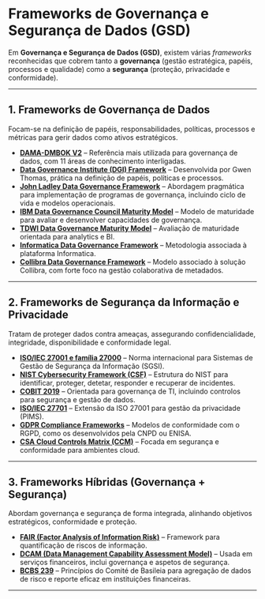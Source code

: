 # Frameworks de Governança e Segurança de Dados (GSD)

Em **Governança e Segurança de Dados (GSD)**, existem várias *frameworks* reconhecidas que cobrem tanto a **governança** (gestão estratégica, papéis, processos e qualidade) como a **segurança** (proteção, privacidade e conformidade).

---

## 1. Frameworks de Governança de Dados
Focam-se na definição de papéis, responsabilidades, políticas, processos e métricas para gerir dados como ativos estratégicos.

- [**DAMA-DMBOK V2**](https://www.dama.org/cpages/body-of-knowledge) – Referência mais utilizada para governança de dados, com 11 áreas de conhecimento interligadas.
- [**Data Governance Institute (DGI) Framework**](http://www.datagovernance.com/) – Desenvolvida por Gwen Thomas, prática na definição de papéis, políticas e processos.
- [**John Ladley Data Governance Framework**](https://www.johnladley.com/) – Abordagem pragmática para implementação de programas de governança, incluindo ciclo de vida e modelos operacionais.
- [**IBM Data Governance Council Maturity Model**](https://www.ibm.com/docs/en/i/7.5?topic=governance-data-council-maturity-model) – Modelo de maturidade para avaliar e desenvolver capacidades de governança.
- [**TDWI Data Governance Maturity Model**](https://tdwi.org/) – Avaliação de maturidade orientada para analytics e BI.
- [**Informatica Data Governance Framework**](https://www.informatica.com/) – Metodologia associada à plataforma Informatica.
- [**Collibra Data Governance Framework**](https://www.collibra.com/) – Modelo associado à solução Collibra, com forte foco na gestão colaborativa de metadados.

---

## 2. Frameworks de Segurança da Informação e Privacidade
Tratam de proteger dados contra ameaças, assegurando confidencialidade, integridade, disponibilidade e conformidade legal.

- [**ISO/IEC 27001 e família 27000**](https://www.iso.org/isoiec-27001-information-security.html) – Norma internacional para Sistemas de Gestão de Segurança da Informação (SGSI).
- [**NIST Cybersecurity Framework (CSF)**](https://www.nist.gov/cyberframework) – Estrutura do NIST para identificar, proteger, detetar, responder e recuperar de incidentes.
- [**COBIT 2019**](https://www.isaca.org/resources/cobit) – Orientada para governança de TI, incluindo controlos para segurança e gestão de dados.
- [**ISO/IEC 27701**](https://www.iso.org/standard/71670.html) – Extensão da ISO 27001 para gestão da privacidade (PIMS).
- [**GDPR Compliance Frameworks**](https://edpb.europa.eu/) – Modelos de conformidade com o RGPD, como os desenvolvidos pela CNPD ou ENISA.
- [**CSA Cloud Controls Matrix (CCM)**](https://cloudsecurityalliance.org/research/cloud-controls-matrix) – Focada em segurança e conformidade para ambientes cloud.

---

## 3. Frameworks Híbridas (Governança + Segurança)
Abordam governança e segurança de forma integrada, alinhando objetivos estratégicos, conformidade e proteção.

- [**FAIR (Factor Analysis of Information Risk)**](https://www.fairinstitute.org/) – Framework para quantificação de riscos de informação.
- [**DCAM (Data Management Capability Assessment Model)**](https://edmcouncil.org/page/dcam) – Usada em serviços financeiros, inclui governança e aspetos de segurança.
- [**BCBS 239**](https://www.bis.org/publ/bcbs239.htm) – Princípios do Comité de Basileia para agregação de dados de risco e reporte eficaz em instituições financeiras.

---

